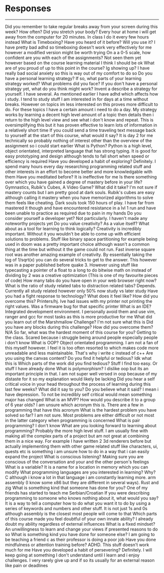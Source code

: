 # Responses
---
Did you remember to take regular breaks away from your screen during this week? How often? Did you stretch your body? Every hour at home i will get away from the computer for 20 minutes. In class I do it every few hours instead
What is Timeboxing? Have you heard of it before? Will you use it? I have pretty bad adhd so timeboxing doesn't work very effectively for me however a modified version might be worth trying
On a a 0-5 scale, how confident are you with each of the assignments? Not seen them yet however based on the course learning material I think I should be ok
What are of you proud of up to this point in the course? Ig showing up? I have really bad social anxiety so this is way out of my comfort to do so
Do you have a personal learning strategy? If so, what parts of your learning strategy worked? What problems did you face? If you don't have a personal strategy yet, what do you think might work? Invent a describe a strategy for yourself. I have several. As mentioned earlier I have adhd which affects how i study. I tend to study stuff I am interested in for days at a time without breaks. However on topics im less interested on this proves more difficult to do. For these topics I have a certain amount i need to do a day. My strategy works by learning a decent high level amount of a topic then details then i return to the high level view and see what i don't know and repeat. This is oversimplifying this but it has proven effective to learn lots of information in a relatively short time
If you could send a time traveling text message back to yourself at the start of this course, what would it say? It is day 2 for me technically so probably nothing of interest other than the overview of the assignment so i could start earlier
What is Python? Python is a high level, object orientated, interpreted language that has strong typing. It is good for easy prototyping and design although tends to fall short when speed or efficiency is required
Have you developed a habit of exploring? Definitely. I spend many hours every day researching programming related stuff and other interests in an effort to become better and more knowledgable with them
Have you meditated before? It is ineffective for me
Is there something over which you have gained a degree of mastery before in your life? Gymnastics, Rubik's Cubes, A Video Game? What did it take? I'm not sure if mastery counts but I am pretty good at dark souls. Rubik's cubes are easy although calling it mastery when you have memorized algorithms to solve them feels like cheating. Dark souls took 150 hours of play. I have far from mastered it though and have encountered resistance in a lvl 1 run and have been unable to practice as required due to pain in my hands
Do you consider yourself a developer yet? Not particularly. I haven't made any noteworthy projects yet
Do you value creativity? As a value itself? What about as a tool for learning to think logically? Creativity is incredibly important. Without it you wouldn't be able to come up with efficient solutions to problems. Stuff like binary space partitioning for example being used in doom was a pretty important choice although wasn't a common thing at the time but without it the game could not run. Fast inverse square root was another amazing example of creativity. By essentially taking the log of 1/sqrt(x) you can do several tricks to get to the answer. This however was in a paper published before quake 3. However using stuff like typecasting a pointer of a float to a long to do bitwise math on instead of dividing by 2 was a creative optimization (This is one of my favourite pieces of code)
How many tabs do you have open in your web browser right now? What is the ratio of study related tabs to distraction related tabs? Depends. Currently all study related however only 50% now study vs later study 
Have you had a fight response to technology? What does it feel like? How did you overcome this? Printers/hj. Ive had issues with my printer not printing the right values. Was a firmware bug for that specific printer
What is an IDE? Integrated development environment. I personally avoid them and use vim, ranger and gcc for most tasks as this is more productive for me
What did you learn out of the Marshmallow Challenge? I'm not sure what this is
Did you have any blocks during this challenge? How did you overcome them? N/A
So far, what was the hardest moment of this course for you? Getting to the class. Scared because i struggle being around people especially people i don't know
What is OOP? Object orientated programming. I am not a fan of this myself however. I feel it is too often resorted to which makes code more unreadable and less maintainable. That's why i write c instead of c++
Are you using the canvas content? Do you find it helpful or tedious? Idk what this is
Which parts of the work did you find tedious? Stuff I find too easy. Or stuff I have already done
What is polymorphism? I dislike oop but its an important principle in that. I am not super well versed in oop because of my distaste for it so my explanation would likely be lacking
Did you hear a self critical voice in your head throughout the process of learning during this last few weeks? What did it say to you? Do you believe what it said? I mean i have depression. To not be incredibly self critical would mean something major has changed
What is an MVP? How would you describe it to a group of 6 year olds? I am unsure which acronym this is. There are a few in programming that have this acronym
What is the hardest problem you have solved so far? I am not sure. Most problems are either difficult or not most in the latter category when programming is concerned
What is pair programming? I don't know
What are you looking forward to learning about programming? Probably the more high level stuff. I am usually fine with making all the complex parts of a project but am not great at combining them in a nice way. For example I have written 2 3d renderers before but actually implementing them with other game related stuff like characters, ui, quests etc is something i am unsure how to do in a way that i can easily expand the project
What is conscious listening? Making sure you are conscious of the conversation and your and the other person's feelings
What is a variable? It is a name for a location in memory which you can modify
What programming languages are you interested in learning? Why? C although i know a lot in that language i am constantly learning more. arm assembly (I know some x86 but they are different in several ways). Rust and zig
What is something kind that someone has done for you? One of my friends has started to teach me Serbian/Croatian 
If you were describing programming to someone who knows nothing about it, what would you say? It is a way to tell a computer how to do what you want it to do by using a series of keywords and numbers and other stuff. It is not just 1s and 0s although assembly is the closest most people will come to that
Which parts of this course made you feel doubtful of your own innate ability? I already doubt my ability regardless of external influences
What is a fixed mindset? An unwillingness to learn and change your views if presented reasons to do so
What is something kind you have done for someone else? I am going to be teaching a friend c as their professor is doing a poor job
Have you done mindfulness or attention training before? ADHD. This stuff doesn't work much for me
Have you developed a habit of persevering? Definitely. I will keep going at something I don't understand until I learn and i enjoy challenges. I very rarely give up and if so its usually for an external reason like pain or deadlines
